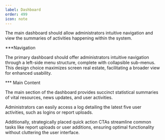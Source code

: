 ```yaml
---
label: Dashboard
order: 499
icon: note
---
```


The main dashboard should allow administrators intuitive navigation and view the summaries of activities happening within the system.

***Navigation

The primary dashboard should offer administrators intuitive navigation through a left-side menu structure, complete with collapsible sub-menus. This design choice maximizes screen real estate, facilitating a broader view for enhanced usability.

*** Main Content

The main section of the dashboard provides succinct statistical summaries of vital resources, news updates, and user activities. 

Administrators can easily access a log detailing the latest five user activities, such as logins or report uploads. 

Additionally, strategically placed quick action CTAs streamline common tasks like report uploads or user additions, ensuring optimal functionality without cluttering the user interface.